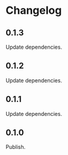 # Changelog

## 0.1.3

Update dependencies.

## 0.1.2

Update dependencies.

## 0.1.1

Update dependencies.

## 0.1.0

Publish.
